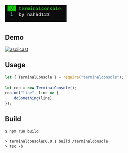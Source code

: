 # ![terminalconsole](./artwork.png)
## Demo
[![asciicast](https://asciinema.org/a/XuUGU5yCUCMmGhSc2K6PQ6qGw.svg)](https://asciinema.org/a/XuUGU5yCUCMmGhSc2K6PQ6qGw)
## Usage
```ts
let { TerminalConsole } = require("terminalconsole");

let con = new TerminalConsole();
con.on("line", line => {
    doSomething(line);
});
```

## Build
```console
$ npm run build

> terminalconsole@0.0.1 build /terminalconsole
> tsc -b

```